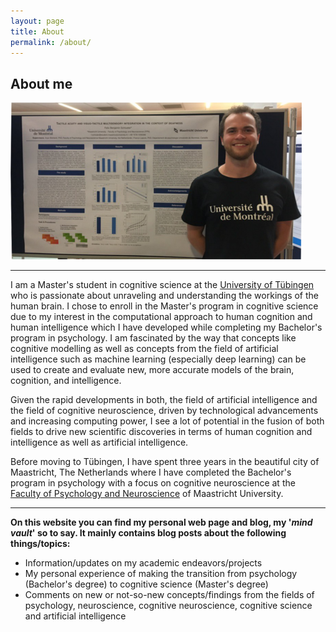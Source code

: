 ```yaml
---
layout: page
title: About
permalink: /about/
---
```

## About me

<div>
    <img class="aligncenter" src="assets/images/img_01.png" alt="img_01.png" />
</div>


***
I am a Master's student in cognitive science at the [University of Tübingen](https://uni-tuebingen.de/) who is passionate about unraveling and understanding the workings of the human brain. I chose to enroll in the Master's program in cognitive science due to my interest in the computational approach to human cognition and human intelligence which I have developed while completing my Bachelor's program in psychology. I am fascinated by the way that concepts like cognitive modelling as well as concepts from the field of artificial intelligence such as machine learning (especially deep learning) can be used to create and evaluate new, more accurate models of the brain, cognition, and intelligence.

Given the rapid developments in both, the field of artificial intelligence and the field of cognitive neuroscience, driven by technological advancements and increasing computing power, I see a lot of potential in the fusion of both fields to drive new scientific discoveries in terms of human cognition and intelligence as well as artificial intelligence.

Before moving to Tübingen, I have spent three years in the beautiful city of Maastricht, The Netherlands where I have completed the Bachelor's program in psychology with a focus on cognitive neuroscience at the [Faculty of Psychology and Neuroscience](https://www.maastrichtuniversity.nl/about-um/faculties/faculty-psychology-and-neuroscience) of Maastricht University.

***
 __On this website you can find my personal web page and blog, my '_mind vault_' so to say. It mainly contains blog posts about the following things/topics:__
* Information/updates on my academic endeavors/projects
* My personal experience of making the transition from psychology (Bachelor's degree) to cognitive science (Master's degree)
* Comments on new or not-so-new concepts/findings from the fields of psychology, neuroscience, cognitive neuroscience, cognitive science and artificial intelligence  
